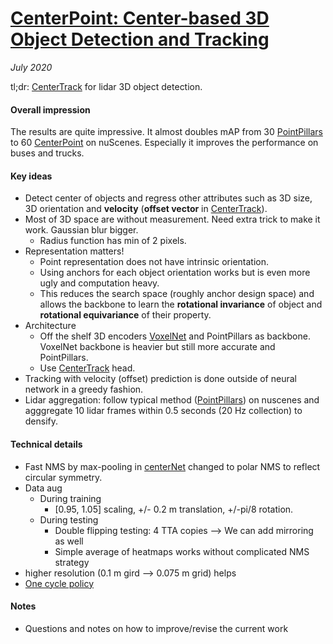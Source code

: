 # [CenterPoint: Center-based 3D Object Detection and Tracking](https://arxiv.org/abs/2006.11275)

_July 2020_

tl;dr: [CenterTrack](centertrack.md) for lidar 3D object detection.

#### Overall impression
The results are quite impressive. It almost doubles mAP from 30 [PointPillars](pointpillars.md) to 60 [CenterPoint](centerpoint.md) on nuScenes. Especially it improves the performance on buses and trucks. 

#### Key ideas
- Detect center of objects and regress other attributes such as 3D size, 3D orientation and **velocity** (**offset vector** in [CenterTrack](centertrack.md)).
- Most of 3D space are without measurement. Need extra trick to make it work. Gaussian blur bigger. 
	- Radius function has min of 2 pixels.
- Representation matters!
	- Point representation does not have intrinsic orientation.
	- Using anchors for each object orientation works but is even more ugly and computation heavy.
	- This reduces the search space (roughly anchor design space) and allows the backbone to learn the **rotational invariance** of object and **rotational equivariance** of their property.
- Architecture
	- Off the shelf 3D encoders [VoxelNet](voxelnet.md) and PointPillars as backbone. VoxelNet backbone is heavier but still more accurate and PointPillars.
	- Use [CenterTrack](centertrack.md) head.
- Tracking with velocity (offset) prediction is done outside of neural network in a greedy fashion.
- Lidar aggregation: follow typical method ([PointPillars](pointpillars.md)) on nuscenes and agggregate 10 lidar frames within 0.5 seconds (20 Hz collection) to densify. 

#### Technical details
- Fast NMS by max-pooling in [centerNet](centernet.md) changed to polar NMS to reflect circular symmetry.
- Data aug 
	- During training
		- [0.95, 1.05] scaling, +/- 0.2 m translation, +/-pi/8 rotation.
	- During testing 
		- Double flipping testing: 4 TTA copies --> We can add mirroring as well
		- Simple average of heatmaps works without complicated NMS strategy
- higher resolution (0.1 m gird --> 0.075 m grid) helps 
- [One cycle policy](https://sgugger.github.io/the-1cycle-policy.html)

#### Notes
- Questions and notes on how to improve/revise the current work  

